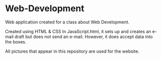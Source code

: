 # Web-Development
Web application created for a class about Web Development. 

Created using HTML & CSS
In JavaScript.html, it sets up and creates an e-mail draft but does not send an e-mail. However, it does accept data into the boxes.

All pictures that appear in this repository are used for the website.
  
